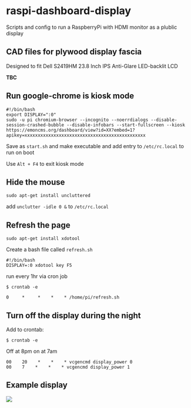 # raspi-dashboard-display
Scripts and config to run a RaspberryPi with HDMI monitor as a plublic display


## CAD files for plywood display fascia 

Designed to fit Dell S2419HM 23.8 Inch IPS Anti-Glare LED-backlit LCD

**TBC**

## Run google-chrome is kiosk mode 

```
#!/bin/bash
export DISPLAY=":0"
sudo -u pi chromium-browser --incognito --noerrdialogs --disable-session-crashed-bubble --disable-infobars --start-fullscreen --kiosk  https://emoncms.org/dashboard/view?id=XX?embed=1?apikey=xxxxxxxxxxxxxxxxxxxxxxxxxxxxxxxxxxxxxxxxxxxxxx
```

Save as `start.sh` and make executable and add entry to `/etc/rc.local` to run on boot

Use `Alt + F4` to exit kiosk mode

## Hide the mouse 

`sudo apt-get install uncluttered`

add `unclutter -idle 0 &` to `/etc/rc.local`

## Refresh the page

`sudo apt-get install xdotool` 

Create a bash file called `refresh.sh`

```
#!/bin/bash
DISPLAY=:0 xdotool key F5
```

run every 1hr via cron job

`$ crontab -e`

`0     *     *    *    * /home/pi/refresh.sh`

## Turn off the display during the night 

Add to crontab:

`$ crontab -e`

Off at 8pm on at 7am 
```
00    20    *    *    * vcgencmd display_power 0
00    7    *    *    * vcgencmd display_power 1
```

## Example display

![](https://blog.openenergymonitor.org/images/cydynni-display-3-shopfront.jpg)


